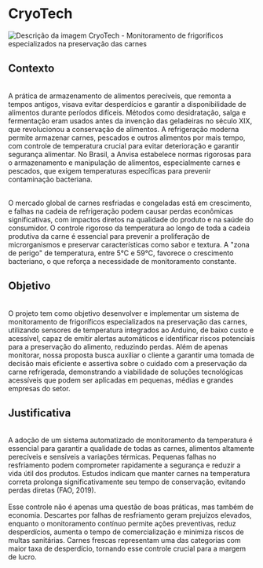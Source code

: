 # CryoTech
![Descrição da imagem](https://i.imgur.com/0dfRaFn.png)
CryoTech - Monitoramento de frigoríficos especializados na preservação das carnes

<div>
  <h2>Contexto</h2><br> 
  A prática de armazenamento de alimentos perecíveis, que remonta a tempos antigos, visava evitar desperdícios e garantir a disponibilidade de alimentos durante períodos difíceis. Métodos como desidratação, salga e fermentação eram usados antes da invenção das geladeiras no século XIX, que revolucionou a conservação de alimentos. A refrigeração moderna permite armazenar carnes, pescados e outros alimentos por mais tempo, com controle de temperatura crucial para evitar deterioração e garantir segurança alimentar. No Brasil, a Anvisa estabelece normas rigorosas para o armazenamento e manipulação de alimentos, especialmente carnes e pescados, que exigem temperaturas específicas para prevenir contaminação bacteriana.<br><br>

O mercado global de carnes resfriadas e congeladas está em crescimento, e falhas na cadeia de refrigeração podem causar perdas econômicas significativas, com impactos diretos na qualidade do produto e na saúde do consumidor. O controle rigoroso da temperatura ao longo de toda a cadeia produtiva da carne é essencial para prevenir a proliferação de microrganismos e preservar características como sabor e textura. A "zona de perigo" de temperatura, entre 5°C e 59°C, favorece o crescimento bacteriano, o que reforça a necessidade de monitoramento constante.

</div>

<div>
  <h2>Objetivo</h2> <br>
  O projeto tem como objetivo desenvolver e implementar um sistema de monitoramento de frigoríficos especializados na preservação das carnes, utilizando sensores de temperatura integrados ao Arduino, de baixo custo e acessível, capaz de emitir alertas automáticos e identificar riscos potenciais para a preservação do alimento, reduzindo perdas. Além de apenas monitorar, nossa proposta busca auxiliar o cliente a garantir uma tomada de decisão mais eficiente e assertiva sobre o cuidado com a preservação da carne refrigerada, demonstrando a viabilidade de soluções tecnológicas acessíveis que podem ser aplicadas em pequenas, médias e grandes empresas do setor.
     

</div>

<div>
  <h2>Justificativa</h2> <br>
  A adoção de um sistema automatizado de monitoramento da temperatura é essencial para garantir a qualidade de todas as carnes, alimentos altamente perecíveis e sensíveis a variações térmicas. Pequenas falhas no resfriamento podem comprometer rapidamente a segurança e reduzir a vida útil dos produtos. Estudos indicam que manter carnes na temperatura correta prolonga significativamente seu tempo de conservação, evitando perdas diretas (FAO, 2019).<br> <br>
Esse controle não é apenas uma questão de boas práticas, mas também de economia. Descartes por falhas de resfriamento geram prejuízos elevados, enquanto o monitoramento contínuo permite ações preventivas, reduz desperdícios, aumenta o tempo de comercialização e minimiza riscos de multas sanitárias. Carnes frescas representam uma das categorias com maior taxa de desperdício, tornando esse controle crucial para a margem de lucro.
</div>



